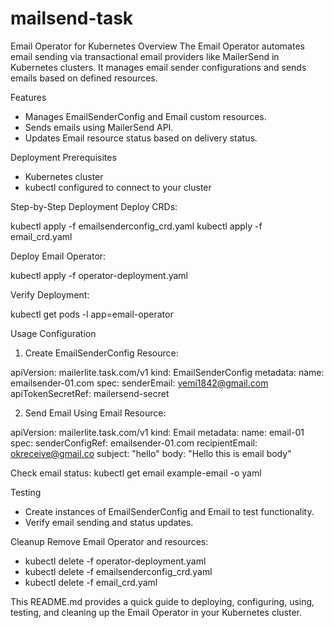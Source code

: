 # mailsend-task

Email Operator for Kubernetes
Overview
The Email Operator automates email sending via transactional email providers like MailerSend in Kubernetes clusters. It manages email sender configurations and sends emails based on defined resources.

Features

- Manages EmailSenderConfig and Email custom resources.
- Sends emails using MailerSend API.
- Updates Email resource status based on delivery status.

Deployment
Prerequisites
- Kubernetes cluster
- kubectl configured to connect to your cluster

Step-by-Step Deployment
Deploy CRDs:


kubectl apply -f emailsenderconfig_crd.yaml
kubectl apply -f email_crd.yaml


Deploy Email Operator:

kubectl apply -f operator-deployment.yaml

Verify Deployment:

kubectl get pods -l app=email-operator

Usage
Configuration
1. Create EmailSenderConfig Resource:


apiVersion: mailerlite.task.com/v1
kind: EmailSenderConfig
metadata:
  name: emailsender-01.com
spec:
  senderEmail: yemi1842@gmail.com
  apiTokenSecretRef: mailersend-secret


2. Send Email Using Email Resource:

apiVersion: mailerlite.task.com/v1
kind: Email
metadata:
  name: email-01
spec:
  senderConfigRef: emailsender-01.com
  recipientEmail: okreceive@gmail.co
  subject: "hello"
  body: "Hello this is email body"


Check email status:
kubectl get email example-email -o yaml

Testing
- Create instances of EmailSenderConfig and Email to test functionality.
- Verify email sending and status updates.

Cleanup
Remove Email Operator and resources:

- kubectl delete -f operator-deployment.yaml
- kubectl delete -f emailsenderconfig_crd.yaml
- kubectl delete -f email_crd.yaml

This README.md provides a quick guide to deploying, configuring, using, testing, and cleaning up the Email Operator in your Kubernetes cluster.